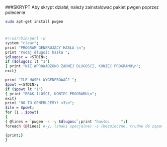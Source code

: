 ###SKRYPT
Aby skrypt działał, należy zainstalować pakiet pwgen poprzez polecenie

```sh
sudo apt-get install pwgen
```
#
```sh
#!/usr/bin/perl -w
system "clear";
print "PROGRAM GENERUJĄCY HASŁA \n";
print "Podaj długość hasła ";
$dlugosc = <STDIN>;
if ($dlugosc lt "1")
{ print "NIE WPROWADZONO ZADNEJ DLUGOSCI, KONIEC PROGRAMU\n";
exit}

print "ILE HASEŁ WYGENEROWAĆ? ";
$powt =<STDIN>;
if ($powt lt "1")
{ print "BRAK ILOŚCI, KONIEC PROGRAMU\n";
exit}
print "NO TO GENERUJEMY! <3\n";
$ile = $powt;
for (1 ..$powt)
{
{ @lines = `pwgen -s -y $dlugosc`;print "hasło:     ";}
foreach (@lines) #-y, (znaki specjalne) -s (bezpieczne, trudne do zapamietania)

{print;}
}

```
